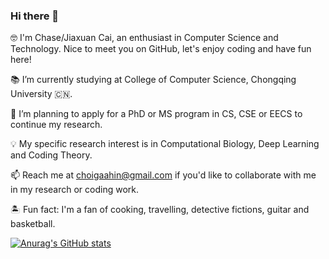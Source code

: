 ### Hi there 👋

🤓 I'm Chase/Jiaxuan Cai, an enthusiast in Computer Science and Technology. Nice to meet you on GitHub, let's enjoy coding and have fun here!  

📚 I’m currently studying at College of Computer Science, Chongqing University 🇨🇳.  

🔭 I’m planning to apply for a PhD or MS program in CS, CSE or EECS to continue my research.  

💡 My specific research interest is in Computational Biology, Deep Learning and Coding Theory.  

📫 Reach me at <choigaahin@gmail.com> if you'd like to collaborate with me in my research or coding work.  

🏝 Fun fact: I'm a fan of cooking, travelling, detective fictions, guitar and basketball.  




[![Anurag's GitHub stats](https://github-readme-stats.vercel.app/api?username=JiaxuanCai)](https://github.com/anuraghazra/github-readme-stats)

